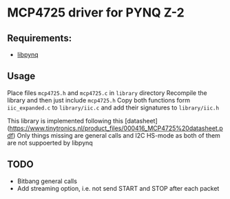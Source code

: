 # MCP4725 driver for PYNQ Z-2
## Requirements:
- [libpynq](https://pynq.tue.nl/general/libpynq/)
## Usage
Place files `mcp4725.h` and `mcp4725.c` in `library` directory
Recompile the library and then just include `mcp4725.h`
Copy both functions form `iic_expanded.c` to `library/iic.c` and add their signatures to `library/iic.h`

This library is implemented following this [datasheet] (https://www.tinytronics.nl/product_files/000416_MCP4725%20datasheet.pdf)
Only things missing are general calls and I2C HS-mode as both of them are not suppoerted by libpynq

## TODO
- Bitbang general calls
- Add streaming option, i.e. not send START and STOP after each packet

